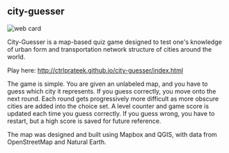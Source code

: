 
## city-guesser

![web card](data/webcard.png)

City-Guesser is a map-based quiz game designed to test one's knowledge of urban form and transportation network structure of cities around the world. 

Play here: http://ctrlprateek.github.io/city-guesser/index.html

The game is simple. You are given an unlabeled map, and you have to guess which city it represents. If you guess correctly, you move onto the next round. Each round gets progressively more difficult as more obscure cities are added into the choice set. A level counter and game score is updated each time you guess correctly. If you guess wrong, you have to restart, but a high score is saved for future reference.

The map was designed and built using Mapbox and QGIS, with data from OpenStreetMap and Natural Earth. 

